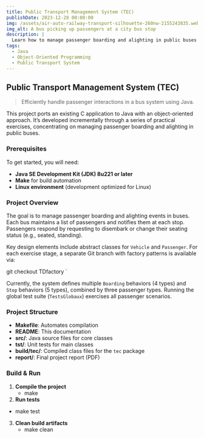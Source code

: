 ```yaml
---
title: Public Transport Management System (TEC)
publishDate: 2023-12-28 00:00:00
img: /assets/air-auto-railway-transport-silhouette-260nw-2155243835.webp
img_alt: A bus picking up passengers at a city bus stop
description: |
  Learn how to manage passenger boarding and alighting in public buses using object-oriented programming. This guide walks through porting a C application to Java incrementally, focusing on creating abstract classes for vehicles and passengers.
tags:
  - Java
  - Object-Oriented Programming
  - Public Transport System
---
```


## Public Transport Management System (TEC)

> Efficiently handle passenger interactions in a bus system using Java.

This project ports an existing C application to Java with an object-oriented approach. It’s developed incrementally through a series of practical exercises, concentrating on managing passenger boarding and alighting in public buses.

### Prerequisites

To get started, you will need:

- **Java SE Development Kit (JDK) 8u221 or later**  
- **Make** for build automation  
- **Linux environment** (development optimized for Linux)

### Project Overview

The goal is to manage passenger boarding and alighting events in buses. Each bus maintains a list of passengers and notifies them at each stop. Passengers respond by requesting to disembark or change their seating status (e.g., seated, standing).

Key design elements include abstract classes for `Vehicle` and `Passenger`. For each exercise stage, a separate Git branch with factory patterns is available via:

git checkout TD<exercise-number>factory
`

Currently, the system defines multiple `Boarding` behaviors (4 types) and `Stop` behaviors (5 types), combined by three passenger types. Running the global test suite (`TestsGlobaux`) exercises all passenger scenarios.

### Project Structure

* **Makefile**: Automates compilation
* **README**: This documentation
* **src/**: Java source files for core classes
* **tst/**: Unit tests for main classes
* **build/tec/**: Compiled class files for the `tec` package
* **report/**: Final project report (PDF)

### Build & Run

1. **Compile the project**
   - make
2. **Run tests**
- make test 
3. **Clean build artifacts**
   - make clean
   



